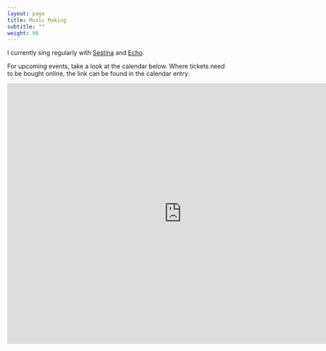 ```yaml
---
layout: page
title: Music Making
subtitle: ""
weight: 98
---
```

I currently sing regularly with [Sestina](https://www.sestinamusic.com/) and [Echo](http://www.echo-choir.com/).

 For upcoming events, take a look at the calendar below. Where tickets need to be bought online, the link can be found in the calendar entry.  

<iframe src="https://calendar.google.com/calendar/embed?showTitle=0&amp;showCalendars=0&amp;height=600&amp;wkst=1&amp;bgcolor=%23cccccc&amp;src=mt3d5n1q11s5vc2bum23s8602g%40group.calendar.google.com&amp;color=%23691426&amp;ctz=Europe%2FDublin&hl=en" style="border-width:0" width="800" height="600" frameborder="0" scrolling="no"></iframe>
